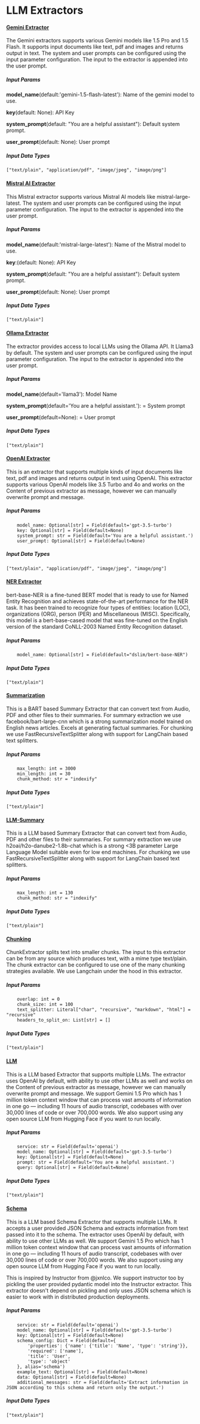 # LLM Extractors

#### [Gemini Extractor](https://github.com/tensorlakeai/indexify-extractors/tree/main/text/gemini)
The Gemini extractors supports various Gemini models like 1.5 Pro and 1.5 Flash. It supports input documents like text, pdf and images and returns output in text. The system and user prompts can be configured using the input parameter configuration. The input to the extractor is appended into the user prompt. 

##### Input Params
**model_name**(default:'gemini-1.5-flash-latest'): Name of the gemini model to use.

**key**(default: None): API Key

**system_prompt**(default: "You are a helpful assistant"): Default system prompt.

**user_prompt**(default: None): User prompt

##### Input Data Types
```["text/plain", "application/pdf", "image/jpeg", "image/png"]```

#### [Mistral AI Extractor](https://github.com/tensorlakeai/indexify-extractors/tree/main/text/mistralai)
This Mistral extractor supports various Mistral AI models like mistral-large-latest. The system and user prompts can be configured using the input parameter configuration. The input to the extractor is appended into the user prompt.

##### Input Params
**model_name**(default:'mistral-large-latest'): Name of the Mistral model to use.

**key**:(default: None): API Key

**system_prompt**(default: "You are a helpful assistant"): Default system prompt.

**user_prompt**(default: None): User prompt

##### Input Data Types
```["text/plain"]```

#### [Ollama Extractor](https://github.com/tensorlakeai/indexify-extractors/tree/main/text/ollama)
The extractor provides access to local LLMs using the Ollama API. It Llama3 by default. The system and user prompts can be configured using the input parameter configuration. The input to the extractor is appended into the user prompt.

##### Input Params
**model_name**(default='llama3'): Model Name

**system_prompt**(default='You are a helpful assistant.'): = System prompt 

**user_prompt**(default=None): = User prompt


##### Input Data Types
```["text/plain"]```

#### [OpenAI Extractor](https://github.com/tensorlakeai/indexify-extractors/tree/main/text/openai)
This is an extractor that supports multiple kinds of input documents like text, pdf and images and returns output in text using OpenAI. This extractor supports various OpenAI models like 3.5 Turbo and 4o and works on the Content of previous extractor as message, however we can manually overwrite prompt and message.

##### Input Params
```
    model_name: Optional[str] = Field(default='gpt-3.5-turbo')
    key: Optional[str] = Field(default=None)
    system_prompt: str = Field(default='You are a helpful assistant.')
    user_prompt: Optional[str] = Field(default=None)
```
##### Input Data Types
```["text/plain", "application/pdf", "image/jpeg", "image/png"]```

#### [NER Extractor](https://github.com/tensorlakeai/indexify-extractors/tree/main/text/ner)
bert-base-NER is a fine-tuned BERT model that is ready to use for Named Entity Recognition and achieves state-of-the-art performance for the NER task. It has been trained to recognize four types of entities: location (LOC), organizations (ORG), person (PER) and Miscellaneous (MISC). Specifically, this model is a bert-base-cased model that was fine-tuned on the English version of the standard CoNLL-2003 Named Entity Recognition dataset.

##### Input Params
```
    model_name: Optional[str] = Field(default="dslim/bert-base-NER")
```
##### Input Data Types
```["text/plain"]```

#### [Summarization](https://github.com/tensorlakeai/indexify-extractors/tree/main/text/summarization)
This is a BART based Summary Extractor that can convert text from Audio, PDF and other files to their summaries. For summary extraction we use facebook/bart-large-cnn which is a strong summarization model trained on English news articles. Excels at generating factual summaries. For chunking we use FastRecursiveTextSplitter along with support for LangChain based text splitters.

##### Input Params
```
    max_length: int = 3000
    min_length: int = 30
    chunk_method: str = "indexify"
```
##### Input Data Types
```["text/plain"]```

#### [LLM-Summary](https://github.com/tensorlakeai/indexify-extractors/tree/main/text/llm-summary)
This is a LLM based Summary Extractor that can convert text from Audio, PDF and other files to their summaries. For summary extraction we use h2oai/h2o-danube2-1.8b-chat which is a strong <3B parameter Large Language Model suitable even for low end machines. For chunking we use FastRecursiveTextSplitter along with support for LangChain based text splitters.

##### Input Params
```
    max_length: int = 130
    chunk_method: str = "indexify"
```
##### Input Data Types
```["text/plain"]```

#### [Chunking](https://github.com/tensorlakeai/indexify-extractors/tree/main/text/chunking)
ChunkExtractor splits text into smaller chunks. The input to this extractor can be from any source which produces text, with a mime type text/plain. The chunk extractor can be configured to use one of the many chunking strategies available. We use Langchain under the hood in this extractor.

##### Input Params
```
    overlap: int = 0
    chunk_size: int = 100
    text_splitter: Literal["char", "recursive", "markdown", "html"] = "recursive"
    headers_to_split_on: List[str] = []
```
##### Input Data Types
```["text/plain"]```

#### [LLM](https://github.com/tensorlakeai/indexify-extractors/tree/main/text/llm)
This is a LLM based Extractor that supports multiple LLMs. The extractor uses OpenAI by default, with ability to use other LLMs as well and works on the Content of previous extractor as message, however we can manually overwrite prompt and message. We support Gemini 1.5 Pro which has 1 million token context window that can process vast amounts of information in one go — including 11 hours of audio transcript, codebases with over 30,000 lines of code or over 700,000 words. We also support using any open source LLM from Hugging Face if you want to run locally.

##### Input Params
```
    service: str = Field(default='openai')
    model_name: Optional[str] = Field(default='gpt-3.5-turbo')
    key: Optional[str] = Field(default=None)
    prompt: str = Field(default='You are a helpful assistant.')
    query: Optional[str] = Field(default=None)
```
##### Input Data Types
```["text/plain"]```

#### [Schema](https://github.com/tensorlakeai/indexify-extractors/tree/main/text/schema)
This is a LLM based Schema Extractor that supports multiple LLMs. It accepts a user provided JSON Schema and extracts information from text passed into it to the schema. The extractor uses OpenAI by default, with ability to use other LLMs as well. We support Gemini 1.5 Pro which has 1 million token context window that can process vast amounts of information in one go — including 11 hours of audio transcript, codebases with over 30,000 lines of code or over 700,000 words. We also support using any open source LLM from Hugging Face if you want to run locally.

This is inspired by Instructor from @jxnlco. We support instructor too by pickling the user provided pydantic model into the Instructor extractor. This extractor doesn't depend on pickling and only uses JSON schema which is easier to work with in distributed production deployments.

##### Input Params
```
    service: str = Field(default='openai')
    model_name: Optional[str] = Field(default='gpt-3.5-turbo')
    key: Optional[str] = Field(default=None)
    schema_config: Dict = Field(default={
        'properties': {'name': {'title': 'Name', 'type': 'string'}},
        'required': ['name'],
        'title': 'User',
        'type': 'object'
    }, alias='schema')
    example_text: Optional[str] = Field(default=None)
    data: Optional[str] = Field(default=None)
    additional_messages: str = Field(default='Extract information in JSON according to this schema and return only the output.')
```
##### Input Data Types
```["text/plain"]```

